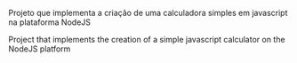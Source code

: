 Projeto que implementa a criação de uma calculadora simples em javascript na plataforma NodeJS

Project that implements the creation of a simple javascript calculator on the NodeJS platform
